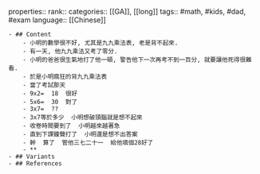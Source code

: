 properties::
rank::
categories:: [[GA]], [[long]] 
tags:: #math, #kids, #dad, #exam 
language:: [[Chinese]]

	- ## Content
		- 小明的數學很不好, 尤其是九九乘法表, 老是背不起來.
		- 有一天, 他九九乘法又考了零分.
		- 小明的爸爸很生氣地打了他一頓, 警告他下一次再考不到一百分, 就要讓他死得很難看.
		- 於是小明瘋狂的背九九乘法表
		- 當了考試那天
		- 9x2=  18  很好
		- 5x6=  30  對了
		- 3x7=  ??
		- 3x7等於多少  小明想破頭腦就是想不起來
		- 收卷時間要到了  小明越來越著急
		- 直到下課鐘聲打了  小明還是想不出答案
		- 幹  算了  管他三七二十一  給他填個28好了
		- **
	- ## Variants
	- ## References